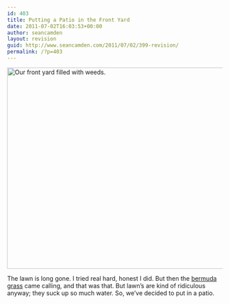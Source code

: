 ```yaml
---
id: 403
title: Putting a Patio in the Front Yard
date: 2011-07-02T16:03:53+00:00
author: seancamden
layout: revision
guid: http://www.seancamden.com/2011/07/02/399-revision/
permalink: /?p=403
---
```

[<img src="http://www.seancamden.com/wp-content/uploads/2011/07/our-front-yard-with-weeds.jpg" alt="Our front yard filled with weeds." title="our-front-yard-with-weeds" width="625" height="469" class="alignnone size-full wp-image-401" srcset="http://seancamden.cosm/wp-content/uploads/2011/07/our-front-yard-with-weeds.jpg 625w, http://seancamden.cosm/wp-content/uploads/2011/07/our-front-yard-with-weeds-300x225.jpg 300w" sizes="(max-width: 625px) 100vw, 625px" />](http://www.seancamden.com/wp-content/uploads/2011/07/our-front-yard-with-weeds.jpg)
  
The lawn is long gone. I tried real hard, honest I did. But then the [bermuda grass](http://www.ppws.vt.edu/scott/weed_id/cynda.htm) came calling, and that was that. But lawn&#8217;s are kind of ridiculous anyway; they suck up so much water. So, we&#8217;ve decided to put in a patio.